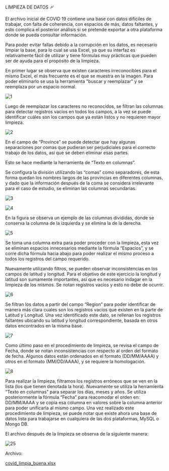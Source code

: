 LIMPIEZA DE DATOS 🩹

El archivo inicial de COVID 19 contiene una base con datos difíciles de trabajar, con falta de coherencia, con espacios de más,
datos faltantes, y esto complica el posterior análisis si se pretende exportar a otra plataforma donde se pueda consultar información.

Para poder evitar fallas debido a la corrupción en los datos, es necesario limpiar la base, para lo cual se usa Excel, ya que su 
interfaz es relativamente fácil de utilizar y tiene fórmulas muy prácticas que pueden ser de ayuda para el propósito de la limpieza.

En primer lugar se observa que existen caracteres irreconocibles para el mismo Excel, el más frecuente es el que se muestra en la imagen.
Para poder eliminarlo se usa la herramienta "buscar y reemplazar" y se reemplaza por un espacio normal.

![1](https://github.com/andiisantoss/QueryCompetition/assets/147234584/5801caaf-9eb4-4785-bdf8-6a396149ebe5)

Luego de reemplazar los caracteres no reconocidos, se filtran las columnas para detectar registros vacíos en todos los campos, a 
la vez se puede identificar cuáles son los campos que ya están listos y no requieren mayor limpieza.

![2](https://github.com/andiisantoss/QueryCompetition/assets/147234584/57525cc6-0229-43c0-9b8c-5eb624ced658)

En el campo de “Province” se puede detectar que hay algunas separaciones por comas que pudieran ser perjudiciales para el correcto 
trabajo de los datos, así que se deben eliminar esas partes.

Esto se hace mediante la herramienta de “Texto en columnas”.

Se configura la división utilizando las “comas” como separadores, de esta forma quedan los nombres largos de las provincias en diferentes
columnas, y dado que la información después de la coma se considera irrelevante para el caso de estudio, se eliminan las columnas
secundarias. 

![3](https://github.com/andiisantoss/QueryCompetition/assets/147234584/33c65900-d3bd-4572-9344-817427ccfd77)


![4](https://github.com/andiisantoss/QueryCompetition/assets/147234584/8eb0eba3-1a77-45f7-9d76-818d03748025)


En la figura se observa un ejemplo de las columnas divididas, donde se conserva la columna de la izquierda y se elimina la de la derecha.

![5](https://github.com/andiisantoss/QueryCompetition/assets/147234584/17995156-4cd0-4ae9-a0cd-f61e49b9106f)


Se toma una columna extra para poder proceder con la limpieza, esta vez se eliminan espacios innecesarios mediante la fórmula “Espacios”,
y se corre dicha fórmula hacia abajo para poder realizar el mismo proceso a todos los registros del campo requerido.

Nuevamente utilizando filtros, se pueden observar inconsistencias en los campos de latitud y longitud. 
Para el objetivo de este ejercicio la longitud y latitud son sumamente importantes, así que es necesario indagar en la limpieza de los
mismos. Se notan registros vacíos y esto no debe de ocurrir.

![6](https://github.com/andiisantoss/QueryCompetition/assets/147234584/414f7622-42e3-4dc3-8874-2f7d76980903)


Se filtran los datos a partir del campo “Region” para poder identificar de manera más clara cuales son los registros vacíos que existen
en la parte de Latitud y Longitud. Una vez identificado este dato, se rellenan los registros faltantes ubicando su latitud y 
longitud correspondiente, basada en otros datos encontrados en la misma base.

![7](https://github.com/andiisantoss/QueryCompetition/assets/147234584/1531d876-b5eb-4a15-9639-b78391aa4298)


Como último paso en el procedimiento de limpieza, se revisa el campo de Fecha, donde se notan inconsistencias con respecto al orden del 
formato de fecha. Algunos datos están ordenados en el formato (DD/MM/AAAA) y otros en el formato (MM/DD/AAAA), y se requiere la homologación.

![8](https://github.com/andiisantoss/QueryCompetition/assets/147234584/1c9e66a5-3e78-4f40-a72f-0489657bc8ed)


Para realizar la limpieza, filtramos los registros erróneos que se ven en la lista (los que tienen denotada la hora). 
Nuevamente se utiliza la herramienta “Texto en columnas” para separar los días, meses y años. Se utiliza posteriormente la 
fórmula “Fecha” para reacomodar el orden en: DD/MM/AAAA y se copia esa columna en valores sobre la columna anterior para poder 
unificarla al mismo campo.
Una vez realizado este procedimiento de limpieza, se puede notar que existe ahora una base de datos lista para trabajarse en 
cualquiera de las dos plataformas, MySQL o Mongo DB.

El archivo después de la limpieza se observa de la siguiente manera:

![25](https://github.com/andiisantoss/QueryCompetition/assets/147234584/79198bd6-a10d-490b-965e-95c008dd25d0)

Archivo:

[covid_limpia_buena.xlsx](https://github.com/andiisantoss/QueryCompetition/files/14392272/covid_limpia_buena.xlsx)




